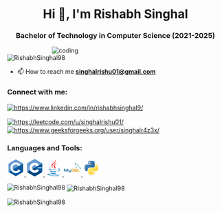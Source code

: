 <h1 align="center">Hi 👋, I'm Rishabh Singhal</h1>
<h3 align="center">Bachelor of Technology in Computer Science (2021-2025)</h3>
<img align="right" alt="coding" width="400" src="https://user-images.githubusercontent.com/55389276/140866485-8fb1c876-9a8f-4d6a-98dc-08c4981eaf70.gif">
<p align="left"> <img src="https://komarev.com/ghpvc/?username=RishabhSinghal98&label=Profile%20views&color=0e75b6&style=flat" alt="RishabhSinghal98" /> </p>

- 📫 How to reach me **singhalrishu01@gmail.com**

<h3 align="left">Connect with me:</h3>
<p align="left">
<a href="https://www.linkedin.com/in/rishabhsinghal9/" target="blank"><img align="center" src="https://raw.githubusercontent.com/rahuldkjain/github-profile-readme-generator/master/src/images/icons/Social/linked-in-alt.svg" alt="https://www.linkedin.com/in/rishabhsinghal9/" height="30" width="40" /></a>
  
<a href="https://leetcode.com/u/singhalrishu01/" target="blank"><img align="center" src="https://raw.githubusercontent.com/rahuldkjain/github-profile-readme-generator/master/src/images/icons/Social/leet-code.svg" alt="https://leetcode.com/u/singhalrishu01/" height="30" width="40" /></a>
<a href="https://www.geeksforgeeks.org/user/singhalr4z3x/" target="blank"><img align="center" src="https://raw.githubusercontent.com/rahuldkjain/github-profile-readme-generator/master/src/images/icons/Social/geeks-for-geeks.svg" alt="https://www.geeksforgeeks.org/user/singhalr4z3x/" height="30" width="40" /></a>
</p>
<h3 align="left">Languages and Tools:</h3>
<p align="left"> <a href="https://www.cprogramming.com/" target="_blank" rel="noreferrer"> <img src="https://raw.githubusercontent.com/devicons/devicon/master/icons/c/c-original.svg" alt="c" width="40" height="40"/> </a> <a href="https://www.w3schools.com/cpp/" target="_blank" rel="noreferrer"> <img src="https://raw.githubusercontent.com/devicons/devicon/master/icons/cplusplus/cplusplus-original.svg" alt="cplusplus" width="40" height="40"/> </a> <a href="https://www.java.com" target="_blank" rel="noreferrer"> <img src="https://raw.githubusercontent.com/devicons/devicon/master/icons/java/java-original.svg" alt="java" width="40" height="40"/> </a> <a href="https://www.mysql.com/" target="_blank" rel="noreferrer"> <img src="https://raw.githubusercontent.com/devicons/devicon/master/icons/mysql/mysql-original-wordmark.svg" alt="mysql" width="40" height="40"/> </a> <a href="https://www.python.org" target="_blank" rel="noreferrer"> <img src="https://raw.githubusercontent.com/devicons/devicon/master/icons/python/python-original.svg" alt="python" width="40" height="40"/> </a> </p>

<p><img align="left" src="https://github-readme-stats.vercel.app/api/top-langs?username=RishabhSinghal98&show_icons=true&locale=en&layout=compact" alt="RishabhSinghal98" /></p>

<p>&nbsp;<img align="center" src="https://github-readme-stats.vercel.app/api?username=RishabhSinghal98&show_icons=true&locale=en" alt="RishabhSinghal98" /></p>

<p><img align="center" src="https://github-readme-streak-stats.herokuapp.com/?user=RishabhSinghal98&" alt="RishabhSinghal98" /></p>
